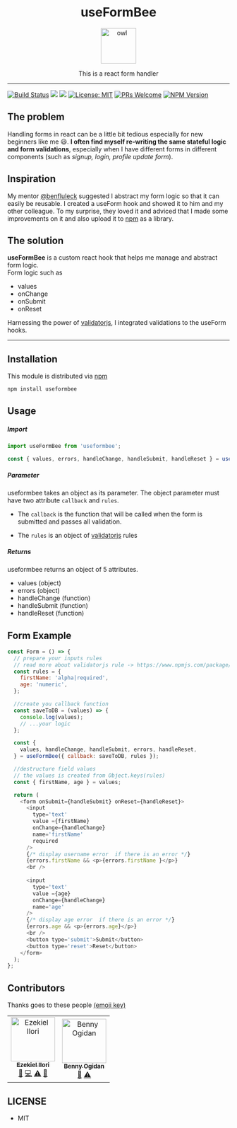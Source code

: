 <div align="center">
<h1>useFormBee</h1>

<a href="https://www.emojione.com/emoji/1f989">
  <img
    height="80"
    width="80"
    alt="owl"
    src="https://scontent-lht6-1.xx.fbcdn.net/v/t1.0-9/46520271_2143919952537259_6137294672965402624_o.png?_nc_cat=106&_nc_oc=AQmkRe0pNN2W6XUOobH_m5wkJpRRhFxu3UJCUwgL21tTvHVDvAqRoDR43GP47-Vmhxo&_nc_ht=scontent-lht6-1.xx&oh=bf069a21d65b435c567b576e9284ccb5&oe=5DD222FF"
  />
</a>

<p>This is a react form handler</p>

</div>

<hr />

[![Build Status](https://travis-ci.com/Eazybee/useFormBee.svg?branch=develop)](https://travis-ci.com/Eazybee/useFormBee) <a href="https://codeclimate.com/github/Eazybee/useFormBee/test_coverage"><img src="https://api.codeclimate.com/v1/badges/d103b30217999d81e940/test_coverage" /></a> <a href="https://codeclimate.com/github/Eazybee/useFormBee/maintainability"><img src="https://api.codeclimate.com/v1/badges/d103b30217999d81e940/maintainability" /></a> [![License: MIT](https://img.shields.io/badge/License-MIT-yellow.svg)](https://opensource.org/licenses/MIT) [![PRs Welcome](https://img.shields.io/badge/PRs-welcome-brightgreen.svg?style=flat-square)](http://makeapullrequest.com) [![NPM Version](https://img.shields.io/badge/npm-v1.0.0-blue)](http://makeapullrequest.com) 


## The problem
Handling forms in react can be a little bit tedious especially for new beginners like me 😃.  **I often find myself re-writing the same stateful logic and form validations**, especially when I have different forms in different components (such as _signup, login, profile update form_).

## Inspiration
My mentor <a href='https://github.com/benfluleck'>@benfluleck</a> suggested I abstract my form logic so that it can easily be reusable. I created a useForm hook and showed it to him and my other colleague. To my surprise, they loved it and adviced that I made some improvements on it and also upload it to [npm](https://npmjs.com) as a library. 

## The solution
**useFormBee** is a custom react hook that helps me manage and abstract form logic.<br>
Form logic such as
- values
- onChange
- onSubmit
- onReset

Harnessing the power of <a href='https://www.npmjs.com/package/validatorjs'>validatorjs</a>, I integrated validations to the useForm hooks.
<hr>

## Installation 
This module is distributed via <a href='https://www.npmjs.com/'>npm</a>

```bash
npm install useformbee
```

## Usage
##### Import
```javascript
import useFormBee from 'useformbee';
```

```javascript
const { values, errors, handleChange, handleSubmit, handleReset } = useFormBee({ callback, rules }); 
```
##### Parameter
useformbee takes an object as its parameter. The object parameter must have two attribute `callback` and `rules`.

- The `callback` is the function that will be called when the form is submitted and passes all validation. 

- The `rules` is an object of <a href='https://www.npmjs.com/package/validatorjs'>validatorjs</a> rules

##### Returns
useformbee returns an object of 5 attributes.
- values (object)
- errors (object)
- handleChange (function)
- handleSubmit (function)
- handleReset (function)

## Form Example
```javascript
const Form = () => {
  // prepare your inputs rules
  // read more about validatorjs rule -> https://www.npmjs.com/package/validatorjs
  const rules = {
    firstName: 'alpha|required',
    age: 'numeric',
  };

  //create you callback function
  const saveToDB = (values) => {
    console.log(values);
    // ...your logic
  };

  const {
    values, handleChange, handleSubmit, errors, handleReset,
  } = useFormBee({ callback: saveToDB, rules });

  //destructure field values
  // the values is created from Object.keys(rules)
  const { firstName, age } = values;

  return (
    <form onSubmit={handleSubmit} onReset={handleReset}>
      <input
        type='text'
        value ={firstName}
        onChange={handleChange}
        name='firstName'
        required
      />
      {/* display username error  if there is an error */}
      {errors.firstName && <p>{errors.firstName }</p>}
      <br />
    
      <input
        type='text'
        value ={age}
        onChange={handleChange}
        name='age'
      />
      {/* display age error  if there is an error */}
      {errors.age && <p>{errors.age}</p>}
      <br />
      <button type='submit'>Submit</button>
      <button type='reset'>Reset</button>
    </form>
  );
};
```

## Contributors

Thanks goes to these people <a href='https://allcontributors.org/docs/en/emoji-key'>(emoji key)</a>

<table>
  <tr>
    <td align="center"><a href="https://github.com/benfluleck"><img src="https://avatars3.githubusercontent.com/u/36575414?s=460&v=4" width="100px;" alt="Ezekiel Ilori"/><br /><sub><b>Ezekiel Ilori</b></sub></a><br /><a href="#" title="Idea">🤔</a> <a href="#" title="Code">💻</a> <a href="#" title="Tests">⚠️</a> <a href="#" title="Doc">📖</a></td>
    <td align="center"><a href="https://github.com/benfluleck"><img src="https://avatars0.githubusercontent.com/u/26222856?s=400&v=4" width="100px;" alt="Benny Ogidan"/><br /><sub><b>Benny Ogidan</b></sub></a><br /><a href="#" title="Review">👀</a> <a href="#" title="Tests">⚠️</a></td>
  </tr>
</table>

## LICENSE
- MIT